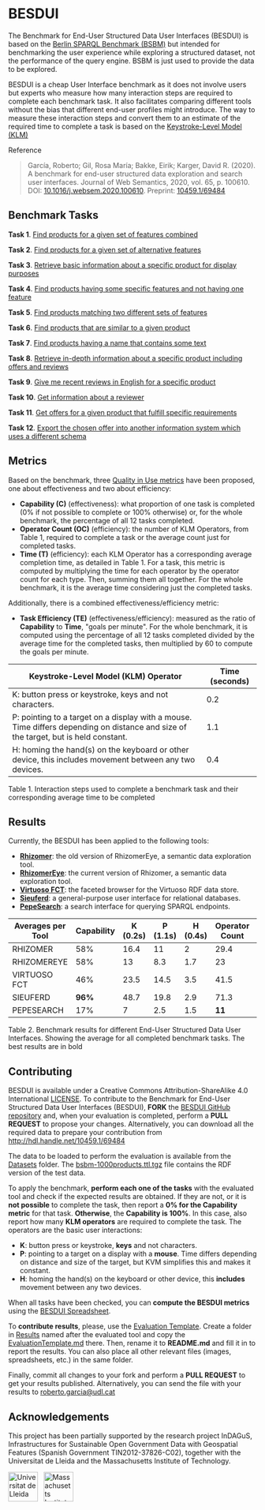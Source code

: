 # BESDUI

The Benchmark for End-User Structured Data User Interfaces (BESDUI) is based on the [Berlin SPARQL Benchmark (BSBM)](http://wbsg.informatik.uni-mannheim.de/bizer/berlinsparqlbenchmark/) but intended for benchmarking the user experience while exploring a structured dataset, not the performance of the query engine. BSBM is just used to provide the data to be explored.

BESDUI is a cheap User Interface benchmark as it does not involve users but experts who measure how many interaction steps are required to complete each benchmark task. It also facilitates comparing different tools without the bias that different end-user profiles might introduce. The way to measure these interaction steps and convert them to an estimate of the required time to complete a task is based on the [Keystroke-Level Model (KLM)](https://en.wikipedia.org/wiki/Keystroke-level_model)

Reference

> García, Roberto; Gil, Rosa María; Bakke, Eirik; Karger, David R. (2020). A benchmark for end-user structured data exploration and search user interfaces. Journal of Web Semantics, 2020, vol. 65, p. 100610. DOI: [10.1016/j.websem.2020.100610](https://doi.org/10.1016/j.websem.2020.100610). Preprint: [10459.1/69484](http://hdl.handle.net/10459.1/69484)

## Benchmark Tasks

**Task 1**. [Find products for a given set of features combined](Benchmark/1.md)

**Task 2**. [Find products for a given set of alternative features](Benchmark/2.md)

**Task 3**. [Retrieve basic information about a specific product for display purposes](Benchmark/3.md)

**Task 4**. [Find products having some specific features and not having one feature](Benchmark/4.md)

**Task 5**. [Find products matching two different sets of features](Benchmark/5.md)

**Task 6**. [Find products that are similar to a given product](Benchmark/6.md)

**Task 7**. [Find products having a name that contains some text](Benchmark/7.md)

**Task 8**. [Retrieve in-depth information about a specific product including offers and reviews](Benchmark/8.md)

**Task 9**. [Give me recent reviews in English for a specific product](Benchmark/9.md)

**Task 10**. [Get information about a reviewer](Benchmark/10.md)

**Task 11**. [Get offers for a given product that fulfill specific requirements](Benchmark/11.md)

**Task 12**. [Export the chosen offer into another information system which uses a different schema](Benchmark/12.md)

## Metrics

Based on the benchmark, three [Quality in Use metrics](http://www.jucs.org/jucs_19_8/using_SWET_QUM_to) have been proposed, one about effectiveness and two about efficiency:

* **Capability (C)** (effectiveness): what proportion of one task is completed (0% if not possible to complete or 100% otherwise) or, for the whole benchmark, the percentage of all 12 tasks completed.
* **Operator Count (OC)** (efficiency): the number of KLM Operators, from Table 1, required to complete a task or the average count just for completed tasks.
* **Time (T)** (efficiency): each KLM Operator has a corresponding average completion time, as detailed in Table 1. For a task, this metric is computed by multiplying the time for each operator by the operator count for each type. Then, summing them all together. For the whole benchmark, it is the average time considering just the completed tasks.

Additionally, there is a combined effectiveness/efficiency metric:

* **Task Efficiency (TE)** (effectiveness/efficiency): measured as the ratio of **Capability** to **Time**, "goals per minute". For the whole benchmark, it is computed using the percentage of all 12 tasks completed divided by the average time for the completed tasks, then multiplied by 60 to compute the goals per minute.

| Keystroke-Level Model (KLM) Operator                                                                                                | Time (seconds) |
|-------------------------------------------------------------------------------------------------------------------------------------|----------------|
| K: button press or keystroke, keys and not characters.                                                                              | 0.2            |
| P: pointing to a target on a display with a mouse. Time differs depending on distance and size of the target, but is held constant. | 1.1            |
| H: homing the hand(s) on the keyboard or other device, this includes movement between any two devices.                              | 0.4            |

Table 1. Interaction steps used to complete a benchmark task and their corresponding average time to be completed

## Results

Currently, the BESDUI has been applied to the following tools:

* **[Rhizomer](/Results/Rhizomer)**: the old version of RhizomerEye, a semantic data exploration tool.
* **[RhizomerEye](/Results/RhizomerEye)**: the current version of Rhizomer, a semantic data exploration tool.
* **[Virtuoso FCT](/Results/Virtuoso)**: the faceted browser for the Virtuoso RDF data store.
* **[Sieuferd](/Results/Sieuferd)**: a general-purpose user interface for relational databases.
* **[PepeSearch](/Results/PepeSearch)**: a search interface for querying SPARQL endpoints.

| Averages per Tool | Capability | K (0.2s) | P (1.1s) | H (0.4s) | Operator Count | Time    | Task Efficiency |
|-------------------|------------|----------|----------|----------|----------------|---------|-----------------|
| RHIZOMER          | 58%        | 16.4     | 11       | 2        | 29.4           | 16.2    | 2.2             |
| RHIZOMEREYE       | 58%        | 13       | 8.3      | 1.7      | 23             | 12.4    | **2.8**         |
| VIRTUOSO FCT      | 46%        | 23.5     | 14.5     | 3.5      | 41.5           | 22.1    | 1.2             |
| SIEUFERD          | **96%**    | 48.7     | 19.8     | 2.9      | 71.3           | 32.63   | 1.8             |
| PEPESEARCH        | 17%        | 7        | 2.5      | 1.5      | **11**         | **4.8** | 2.1             |

Table 2. Benchmark results for different End-User Structured Data User Interfaces. Showing the average for all completed benchmark tasks. The best results are in bold

## Contributing

BESDUI is available under a Creative Commons Attribution-ShareAlike 4.0 International [LICENSE](LICENSE). To contribute to the Benchmark for End-User Structured Data User Interfaces (BESDUI), **FORK** the [BESDUI GitHub repository](https://github.com/rhizomik/BESDUI) and, when your evaluation is completed, perform a **PULL REQUEST** to propose your changes. Alternatively, you can download all the required data to prepare your contribution from http://hdl.handle.net/10459.1/69484

The data to be loaded to perform the evaluation is available from the [Datasets](Datasets) folder. The [bsbm-1000products.ttl.tgz](Datasets/bsbm-1000products.ttl.tgz) file contains the RDF version of the test data.

To apply the benchmark, **perform each one of the tasks** with the evaluated tool and check if the expected results are obtained. If they are not, or it is **not possible** to complete the task, then report a **0% for the Capability metric** for that task. **Otherwise**, the **Capability is 100%**. In this case, also report how many **KLM operators** are required to complete the task. The operators are the basic user interactions:

* **K**: button press or keystroke, **keys** and not characters.
* **P**: pointing to a target on a display with a **mouse**. Time differs depending on distance and size of the target, but KVM simplifies this and makes it constant.
* **H**: homing the hand(s) on the keyboard or other device, this **includes** movement between any two devices.

When all tasks have been checked, you can **compute the BESDUI metrics** using the [BESDUI Spreadsheet](Results/BESDUI.xls).

To **contribute results**, please, use the [Evaluation Template](Results/EvaluationTemplate.md). Create a folder in [Results](Results) named after the evaluated tool and copy the [EvaluationTemplate.md](Results/EvaluationTemplate.md) there. Then, rename it to **README.md** and fill it in to report the results. You can also place all other relevant files (images, spreadsheets, etc.) in the same folder. 

Finally, commit all changes to your fork and perform a **PULL REQUEST** to get your results published. Alternatively, you can send the file with your results to roberto.garcia@udl.cat 

## Acknowledgements

This project has been partially supported by the research project InDAGuS, Infrastructures for Sustainable Open Government Data with Geospatial Features (Spanish Government TIN2012-37826-C02), together with the Universitat de Lleida and the Massachusetts Institute of Technology.

<img src="https://rhizomik.net/html/images/Logo_UdL.svg" height="60px" alt="Universitat de Lleida"/>&nbsp;&nbsp;&nbsp;<img src="https://hcie.csail.mit.edu/fabpub/logo/csail.svg" height="60px" alt="Massachusetts Institute of Technology - Computer Science and Artificial Intelligence Laboratory"/>
